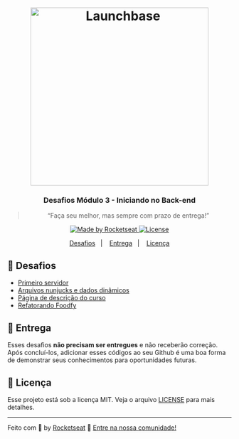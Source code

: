 <h1 align="center">
    <img alt="Launchbase" src="https://storage.googleapis.com/golden-wind/bootcamp-launchbase/logo.png" width="400px" />
</h1>

<h3 align="center">
  Desafios Módulo 3 - Iniciando no Back-end
</h3>

<blockquote align="center">“Faça seu melhor, mas sempre com prazo de entrega!”</blockquote>

<p align="center">

  <a href="https://rocketseat.com.br">
    <img alt="Made by Rocketseat" src="https://img.shields.io/badge/made%20by-Rocketseat-%23F8952D">
  </a>

  <a href="LICENSE" >
    <img alt="License" src="https://img.shields.io/badge/license-MIT-%23F8952D">
  </a>

</p>

<p align="center">
  <a href="#rocket-desafios">Desafios</a>&nbsp;&nbsp;&nbsp;|&nbsp;&nbsp;&nbsp;
  <a href="#calendar-entrega">Entrega</a>&nbsp;&nbsp;&nbsp;|&nbsp;&nbsp;&nbsp; 
  <a href="#memo-licença">Licença</a>
</p>

## :rocket: Desafios

- [Primeiro servidor](https://github.com/grioos/bootcamp-launchbase/tree/master/fase-02/modulo03/desafio-3-1)
- [Arquivos nunjucks e dados dinâmicos](https://github.com/grioos/bootcamp-launchbase/tree/master/fase-02/modulo03/desafio-3-2)
- [Página de descrição do curso](https://github.com/grioos/bootcamp-launchbase/tree/master/fase-02/modulo03/desafio-3-3)
- [Refatorando Foodfy](https://github.com/grioos/bootcamp-launchbase/tree/master/fase-02/modulo03/refatorando-foodfy)

## :calendar: Entrega

Esses desafios **não precisam ser entregues** e não receberão correção. Após concluí-los, adicionar esses códigos ao seu Github é uma boa forma de demonstrar seus conhecimentos para oportunidades futuras.

## :memo: Licença

Esse projeto está sob a licença MIT. Veja o arquivo [LICENSE](https://github.com/Rocketseat/bootcamp-launchbase-desafios-03/blob/master/LICENSE) para mais detalhes.

---

Feito com :purple_heart: by [Rocketseat](https://rocketseat.com.br) :wave: [Entre na nossa comunidade!](https://discordapp.com/invite/gCRAFhc)
